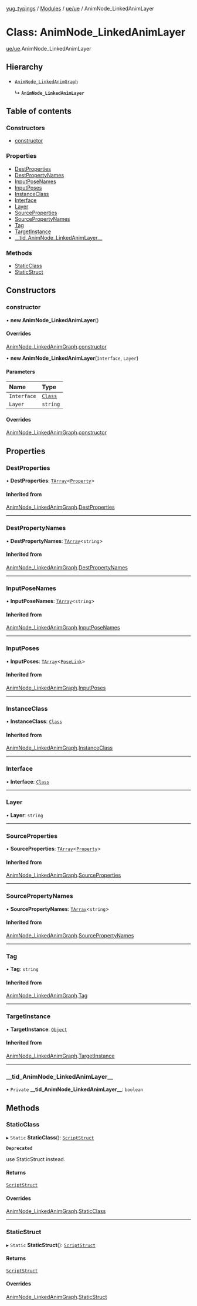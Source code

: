 [yug_typings](../README.md) / [Modules](../modules.md) / [ue/ue](../modules/ue_ue.md) / AnimNode\_LinkedAnimLayer

# Class: AnimNode\_LinkedAnimLayer

[ue/ue](../modules/ue_ue.md).AnimNode_LinkedAnimLayer

## Hierarchy

- [`AnimNode_LinkedAnimGraph`](ue_ue.AnimNode_LinkedAnimGraph.md)

  ↳ **`AnimNode_LinkedAnimLayer`**

## Table of contents

### Constructors

- [constructor](ue_ue.AnimNode_LinkedAnimLayer.md#constructor)

### Properties

- [DestProperties](ue_ue.AnimNode_LinkedAnimLayer.md#destproperties)
- [DestPropertyNames](ue_ue.AnimNode_LinkedAnimLayer.md#destpropertynames)
- [InputPoseNames](ue_ue.AnimNode_LinkedAnimLayer.md#inputposenames)
- [InputPoses](ue_ue.AnimNode_LinkedAnimLayer.md#inputposes)
- [InstanceClass](ue_ue.AnimNode_LinkedAnimLayer.md#instanceclass)
- [Interface](ue_ue.AnimNode_LinkedAnimLayer.md#interface)
- [Layer](ue_ue.AnimNode_LinkedAnimLayer.md#layer)
- [SourceProperties](ue_ue.AnimNode_LinkedAnimLayer.md#sourceproperties)
- [SourcePropertyNames](ue_ue.AnimNode_LinkedAnimLayer.md#sourcepropertynames)
- [Tag](ue_ue.AnimNode_LinkedAnimLayer.md#tag)
- [TargetInstance](ue_ue.AnimNode_LinkedAnimLayer.md#targetinstance)
- [\_\_tid\_AnimNode\_LinkedAnimLayer\_\_](ue_ue.AnimNode_LinkedAnimLayer.md#__tid_animnode_linkedanimlayer__)

### Methods

- [StaticClass](ue_ue.AnimNode_LinkedAnimLayer.md#staticclass)
- [StaticStruct](ue_ue.AnimNode_LinkedAnimLayer.md#staticstruct)

## Constructors

### constructor

• **new AnimNode_LinkedAnimLayer**()

#### Overrides

[AnimNode_LinkedAnimGraph](ue_ue.AnimNode_LinkedAnimGraph.md).[constructor](ue_ue.AnimNode_LinkedAnimGraph.md#constructor)

• **new AnimNode_LinkedAnimLayer**(`Interface`, `Layer`)

#### Parameters

| Name | Type |
| :------ | :------ |
| `Interface` | [`Class`](ue_ue.Class.md) |
| `Layer` | `string` |

#### Overrides

[AnimNode_LinkedAnimGraph](ue_ue.AnimNode_LinkedAnimGraph.md).[constructor](ue_ue.AnimNode_LinkedAnimGraph.md#constructor)

## Properties

### DestProperties

• **DestProperties**: [`TArray`](../interfaces/ue_puerts.TArray.md)<[`Property`](ue_ue.Property.md)\>

#### Inherited from

[AnimNode_LinkedAnimGraph](ue_ue.AnimNode_LinkedAnimGraph.md).[DestProperties](ue_ue.AnimNode_LinkedAnimGraph.md#destproperties)

___

### DestPropertyNames

• **DestPropertyNames**: [`TArray`](../interfaces/ue_puerts.TArray.md)<`string`\>

#### Inherited from

[AnimNode_LinkedAnimGraph](ue_ue.AnimNode_LinkedAnimGraph.md).[DestPropertyNames](ue_ue.AnimNode_LinkedAnimGraph.md#destpropertynames)

___

### InputPoseNames

• **InputPoseNames**: [`TArray`](../interfaces/ue_puerts.TArray.md)<`string`\>

#### Inherited from

[AnimNode_LinkedAnimGraph](ue_ue.AnimNode_LinkedAnimGraph.md).[InputPoseNames](ue_ue.AnimNode_LinkedAnimGraph.md#inputposenames)

___

### InputPoses

• **InputPoses**: [`TArray`](../interfaces/ue_puerts.TArray.md)<[`PoseLink`](ue_ue.PoseLink.md)\>

#### Inherited from

[AnimNode_LinkedAnimGraph](ue_ue.AnimNode_LinkedAnimGraph.md).[InputPoses](ue_ue.AnimNode_LinkedAnimGraph.md#inputposes)

___

### InstanceClass

• **InstanceClass**: [`Class`](ue_ue.Class.md)

#### Inherited from

[AnimNode_LinkedAnimGraph](ue_ue.AnimNode_LinkedAnimGraph.md).[InstanceClass](ue_ue.AnimNode_LinkedAnimGraph.md#instanceclass)

___

### Interface

• **Interface**: [`Class`](ue_ue.Class.md)

___

### Layer

• **Layer**: `string`

___

### SourceProperties

• **SourceProperties**: [`TArray`](../interfaces/ue_puerts.TArray.md)<[`Property`](ue_ue.Property.md)\>

#### Inherited from

[AnimNode_LinkedAnimGraph](ue_ue.AnimNode_LinkedAnimGraph.md).[SourceProperties](ue_ue.AnimNode_LinkedAnimGraph.md#sourceproperties)

___

### SourcePropertyNames

• **SourcePropertyNames**: [`TArray`](../interfaces/ue_puerts.TArray.md)<`string`\>

#### Inherited from

[AnimNode_LinkedAnimGraph](ue_ue.AnimNode_LinkedAnimGraph.md).[SourcePropertyNames](ue_ue.AnimNode_LinkedAnimGraph.md#sourcepropertynames)

___

### Tag

• **Tag**: `string`

#### Inherited from

[AnimNode_LinkedAnimGraph](ue_ue.AnimNode_LinkedAnimGraph.md).[Tag](ue_ue.AnimNode_LinkedAnimGraph.md#tag)

___

### TargetInstance

• **TargetInstance**: [`Object`](ue_ue.Object.md)

#### Inherited from

[AnimNode_LinkedAnimGraph](ue_ue.AnimNode_LinkedAnimGraph.md).[TargetInstance](ue_ue.AnimNode_LinkedAnimGraph.md#targetinstance)

___

### \_\_tid\_AnimNode\_LinkedAnimLayer\_\_

• `Private` **\_\_tid\_AnimNode\_LinkedAnimLayer\_\_**: `boolean`

## Methods

### StaticClass

▸ `Static` **StaticClass**(): [`ScriptStruct`](ue_ue.ScriptStruct.md)

**`Deprecated`**

use StaticStruct instead.

#### Returns

[`ScriptStruct`](ue_ue.ScriptStruct.md)

#### Overrides

[AnimNode_LinkedAnimGraph](ue_ue.AnimNode_LinkedAnimGraph.md).[StaticClass](ue_ue.AnimNode_LinkedAnimGraph.md#staticclass)

___

### StaticStruct

▸ `Static` **StaticStruct**(): [`ScriptStruct`](ue_ue.ScriptStruct.md)

#### Returns

[`ScriptStruct`](ue_ue.ScriptStruct.md)

#### Overrides

[AnimNode_LinkedAnimGraph](ue_ue.AnimNode_LinkedAnimGraph.md).[StaticStruct](ue_ue.AnimNode_LinkedAnimGraph.md#staticstruct)
